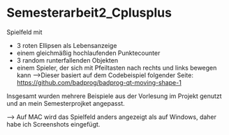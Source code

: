 # Semesterarbeit2_Cplusplus

Spielfeld mit 
  - 3 roten Ellipsen als Lebensanzeige
  - einem gleichmäßig hochlaufenden Punktecounter
  - 3 random runterfallenden Objekten
  - einem Spieler, der sich mit Pfeiltasten nach rechts und links bewegen kann
    -->Dieser basiert auf dem Codebeispiel folgender Seite: https://github.com/badprog/badprog-qt-moving-shape-1
 
 Insgesamt wurden mehrere Beispiele aus der Vorlesung im Projekt genutzt und an mein Semesterprojket angepasst.
  
  --> Auf MAC wird das Spielfeld anders angezeigt als auf Windows, daher habe ich Screenshots eingefügt.
